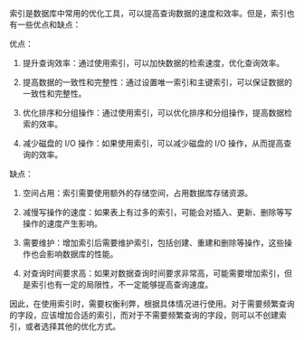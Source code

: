 索引是数据库中常用的优化工具，可以提高查询数据的速度和效率。但是，索引也有一些优点和缺点：

优点：

1. 提升查询效率：通过使用索引，可以加快数据的检索速度，优化查询效率。

2. 提高数据的一致性和完整性：通过设置唯一索引和主键索引，可以保证数据的一致性和完整性。

3. 优化排序和分组操作：通过使用索引，可以优化排序和分组操作，提高数据检索的效率。

4. 减少磁盘的 I/O 操作：如果使用索引，可以减少磁盘的 I/O 操作，从而提高查询的效率。

缺点：

1. 空间占用：索引需要使用额外的存储空间，占用数据库存储资源。

2. 减慢写操作的速度：如果表上有过多的索引，可能会对插入、更新、删除等写操作的速度产生影响。

3. 需要维护：增加索引后需要维护索引，包括创建、重建和删除等操作，这些操作也会影响数据库的性能。

4. 对查询时间要求高：如果对数据查询时间要求非常高，可能需要增加索引，但是索引也有一定的局限性，不一定能够提高查询速度。

因此，在使用索引时，需要权衡利弊，根据具体情况进行使用。对于需要频繁查询的字段，应该增加合适的索引，而对于不需要频繁查询的字段，则可以不创建索引，或者选择其他的优化方式。